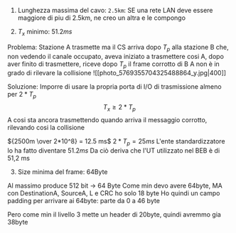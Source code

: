 1. Lunghezza massima del cavo: `2.5km`: SE una rete LAN deve essere maggiore di piu di 2.5km, ne creo un altra e le compongo

2. $T_x$ minimo: $51.2 ms$

Problema:
Stazione A trasmette ma il CS arriva dopo $T_p$ alla stazione B che, non vedendo il canale occupato, aveva iniziato a trasmettere cosi A, dopo aver finito di trasmettere, riceve dopo $T_p$ il frame corrotto di B
A non è in grado di rilevare la collisione 
![[photo_5769355704325488864_y.jpg|400]]

Soluzione: 
Imporre di usare la propria porta di I/O di trasmissione almeno per $2 * T_p$
$$T_x \geq 2 * T_p$$
A cosi sta ancora trasmettendo quando arriva il messaggio corrotto, rilevando cosi la collisione 

${2500m \over 2*10^8} = 12.5 ms$
$2 * T_p = 25 ms$
L'ente standardizzatore lo ha fatto diventare $51.2 ms$
Da ciò deriva che l'UT utilizzato nel BEB è di 51,2 ms

3. Size minima del frame: 64Byte

Al massimo produce 512 bit -> 64 Byte 
Come min devo avere 64byte, MA con DestinationA, SourceA, L e CRC ho solo 18 byte
Ho quindi un campo padding per arrivare ai 64byte: parte da 0 a 46 byte

Pero come min il livello 3 mette un header di 20byte, quindi avremmo gia 38byte